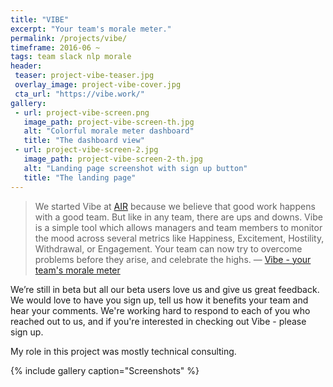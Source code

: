 ```yaml
---
title: "VIBE"
excerpt: "Your team's morale meter."
permalink: /projects/vibe/
timeframe: 2016-06 ~
tags: team slack nlp morale
header:
 teaser: project-vibe-teaser.jpg
 overlay_image: project-vibe-cover.jpg
 cta_url: "https://vibe.work/"
gallery:
 - url: project-vibe-screen.png
   image_path: project-vibe-screen-th.jpg
   alt: "Colorful morale meter dashboard"
   title: "The dashboard view"
 - url: project-vibe-screen-2.jpg
   image_path: project-vibe-screen-2-th.jpg
   alt: "Landing page screenshot with sign up button"
   title: "The landing page"
---
```


> We started Vibe at [AIR](https://air.en-japan.io) because we believe that good work happens with a good team. But like in any team, there are ups and downs.
 Vibe is a simple tool which allows managers and team members to monitor the mood across several metrics like Happiness, Excitement, Hostility, Withdrawal, or Engagement. 
 Your team can now try to overcome problems before they arise, and celebrate the highs.
 &mdash; <a href="http://vibe.air.global/" class="btn btn-success">Vibe - your team's morale meter</a>

We’re still in beta but all our beta users love us and give us great feedback. 
We would love to have you sign up, tell us how it benefits your team and hear your comments. 
We're working hard to respond to each of you who reached out to us, and if you're interested in checking out 
Vibe - please sign up.

My role in this project was mostly technical consulting.

{% include gallery caption="Screenshots" %}
